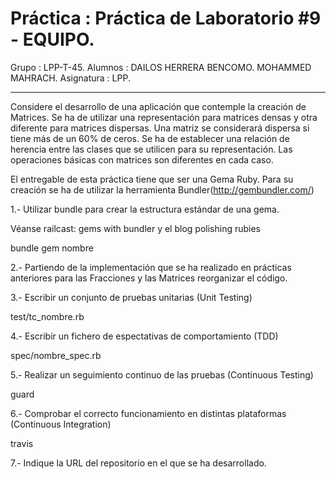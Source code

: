 Práctica        : Práctica de Laboratorio #9 - EQUIPO.
======================================================
Grupo           : LPP-T-45.
Alumnos         : DAILOS HERRERA BENCOMO.
                  MOHAMMED MAHRACH.
Asignatura      : LPP.

-------------------------------------------------

Considere el desarrollo de una aplicación que contemple la creación de Matrices. Se ha de utilizar una representación para matrices densas y otra diferente para matrices dispersas. Una matriz se considerará dispersa si tiene más de un 60% de ceros. Se ha de establecer una relación de herencia entre las clases que se utilicen para su representación. Las operaciones básicas con matrices son diferentes en cada caso.


El entregable de esta práctica tiene que ser una Gema Ruby. Para su creación se ha de utilizar la herramienta Bundler(http://gembundler.com/)

1.- Utilizar bundle para crear la estructura estándar de una gema.

Véanse railcast: gems with bundler y el blog polishing rubies

bundle gem nombre

2.- Partiendo de la implementación que se ha realizado en prácticas anteriores para las Fracciones y las Matrices reorganizar el código.

3.- Escribir un conjunto de pruebas unitarias (Unit Testing)

test/tc_nombre.rb

4.- Escribir un fichero de espectativas de comportamiento (TDD)

spec/nombre_spec.rb

5.- Realizar un seguimiento continuo de las pruebas (Continuous Testing)

guard

6.- Comprobar el correcto funcionamiento en distintas plataformas (Continuous Integration)

travis

7.- Indique la URL del repositorio en el que se ha desarrollado.

